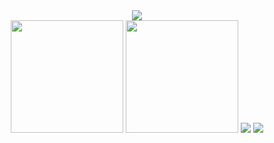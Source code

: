 <!-- header S -->
<div align="center">
  <img src="https://capsule-render.vercel.app/api?type=waving&color=gradient&height=300&section=header&text=Winning-Bean&fontSize=90&animation=fadeIn&fontAlignY=37&desc=SeungBeen%20Wee"/>
</div>
<!-- header E -->

<!-- main S -->
<div align="center">
  <img height="180em" src="https://github-readme-stats.vercel.app/api?username=Winning-Bean&show_icons=true&icon_color=fff&bg_color=30,e96443,904e95&title_color=fff&text_color=fff"/>
  <a href="https://solved.ac/wsb0722"><img height="180em" src="http://mazassumnida.wtf/api/v2/generate_badge?boj=wsb0722"></a>
  <a href="https://wakatime.com/@WinningBean"><img src="https://github-readme-stats.vercel.app/api/wakatime?username=WinningBean&layout=compact&langs_count=8&bg_color=30,e96443,904e95&title_color=fff&text_color=fff"></a>
  <img src="https://github-readme-stats.vercel.app/api/top-langs/?username=Winning-Bean&layout=compact&langs_count=8&hide=javascript&bg_color=30,e96443,904e95&title_color=fff&text_color=fff"/>
</div>
<!-- main E -->
